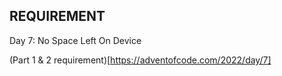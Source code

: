 ## REQUIREMENT

Day 7: No Space Left On Device

(Part 1 & 2 requirement)[https://adventofcode.com/2022/day/7]


